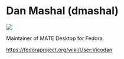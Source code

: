 # Dan Mashal (dmashal)

![](http://en.gravatar.com/userimage/29001594/ae766d5a28d58c1c133c061694922b36.jpg)

Maintainer of MATE Desktop for Fedora.

<https://fedoraproject.org/wiki/User:Vicodan>

